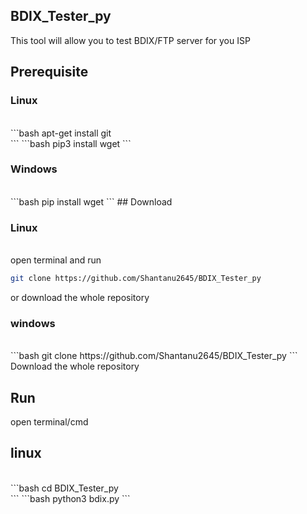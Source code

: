 ## BDIX_Tester_py
This tool will allow you to test BDIX/FTP server for you ISP


## Prerequisite
<h3>Linux</h3><br>
```bash
apt-get install git<br>
```
```bash
pip3 install wget
```
   
<h3>Windows</h3><br>
```bash
pip install wget 
```
## Download
<h3>Linux</h3><br>
open terminal and run<br>
   
   
```bash
git clone https://github.com/Shantanu2645/BDIX_Tester_py
```
or download the whole repository
   
<h3>windows</h3><br>
```bash
git clone https://github.com/Shantanu2645/BDIX_Tester_py
```
Download the whole repository
   
 ## Run
   open terminal/cmd
   
<h2>linux</h2><br>
```bash
cd BDIX_Tester_py<br>
```
```bash python3 bdix.py
```
   
   
   
   
  
